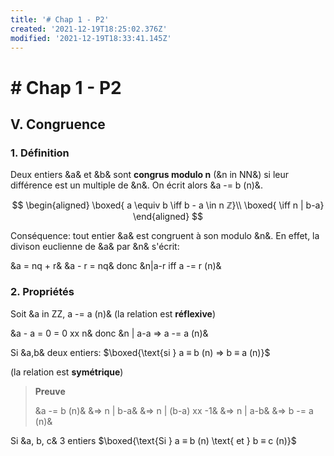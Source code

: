 ```yaml
---
title: '# Chap 1 - P2'
created: '2021-12-19T18:25:02.376Z'
modified: '2021-12-19T18:33:41.145Z'
---
```


# # Chap 1 - P2 
## V. Congruence 
### 1. Définition 
Deux entiers &a& et &b& sont **congrus modulo n** (&n in NN&) si leur différence est un multiple de &n&. On écrit alors &a -= b (n)&.

$$
\begin{aligned}
  \boxed{ a \equiv b \iff b - a \in n ℤ}\\
             \boxed{ \iff n | b-a}
\end{aligned}
$$

Conséquence: tout entier &a& est congruent à son modulo &n&.
En effet, la divison euclienne de &a& par &n& s'écrit:

&a = nq + r&
&a - r = nq&
donc &n|a-r iff a -= r (n)&

### 2. Propriétés
Soit &a in ZZ, a -= a (n)&
(la relation est **réflexive**)

&a - a = 0 = 0 xx n&
donc &n | a-a => a -= a (n)&

Si &a,b& deux entiers:
$\boxed{\text{si } a ≡ b (n) ⇒ b ≡ a (n)}$

(la relation est **symétrique**)

> **Preuve**
> 
> &a -= b (n)&
  &=> n | b-a&
> &=> n | (b-a) xx -1&
> &=> n | a-b&
> &=> b -= a (n)&

Si &a, b, c& 3 entiers 
$\boxed{\text{Si } a ≡ b (n) \text{ et } b ≡ c (n)}$


